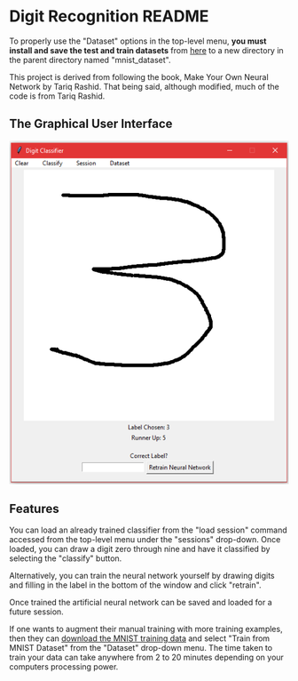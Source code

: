 # Digit Recognition README
To properly use the "Dataset" options in the top-level menu, **you must install and save the test and train datasets** from 
[here](https://pjreddie.com/projects/mnist-in-csv/) to a new directory in the parent directory named "mnist_dataset".

This project is derived from following the book, Make Your Own Neural Network by Tariq Rashid. That being said, although modified, much
of the code is from Tariq Rashid.

## The Graphical User Interface
![alt text](./gui_demo.PNG "GUI for the Digit Recognition Program")

## Features
You can load an already trained classifier from the "load session" command accessed from the top-level menu under the "sessions"
drop-down. Once loaded, you can draw a digit zero through nine and have it classified by selecting the "classify" button. 

Alternatively, you can train the neural network yourself by drawing digits and filling in the label in the bottom
of the window and click "retrain". 

Once trained the artificial neural network can be saved and loaded for a future session. 

If one wants to augment their manual training with more training examples, then they can [download the MNIST training data](https://pjreddie.com/projects/mnist-in-csv/)
and select "Train from MNIST Dataset" from the "Dataset" drop-down menu. The time taken to train your data can take anywhere
from 2 to 20 minutes depending on your computers processing power. 